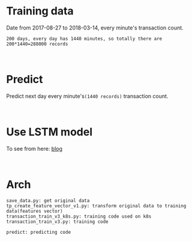 # Training data

Date from 2017-08-27 to 2018-03-14, every minute's transaction count.

`200 days, every day has 1440 minutes, so totally there are 200*1440=288000 records`



<br>

# Predict

Predict next day every minute's`(1440 records)` transaction count.



<br>

# Use LSTM model

To see from here: <a href="http://qiaowei.tech/2017/12/20/%E5%9F%BA%E4%BA%8ELSTM%E8%BF%9B%E8%A1%8C%E6%97%B6%E9%97%B4%E5%BA%8F%E5%88%97%E9%A2%84%E6%B5%8B/" target="_blank">blog</a>



<br>

# Arch

```shell
save_data.py: get original data
tp_create_feature_vector_v1.py: transform original data to training data(features vector)
transaction_train_v3_k8s.py: training code used on k8s
transaction_train_v3.py: training code

predict: predicting code
```



